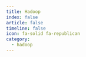 ```yaml
---
title: Hadoop
index: false
article: false
timeline: false
icon: fa-solid fa-republican
category:
  - hadoop
---
```


<Catalog />
